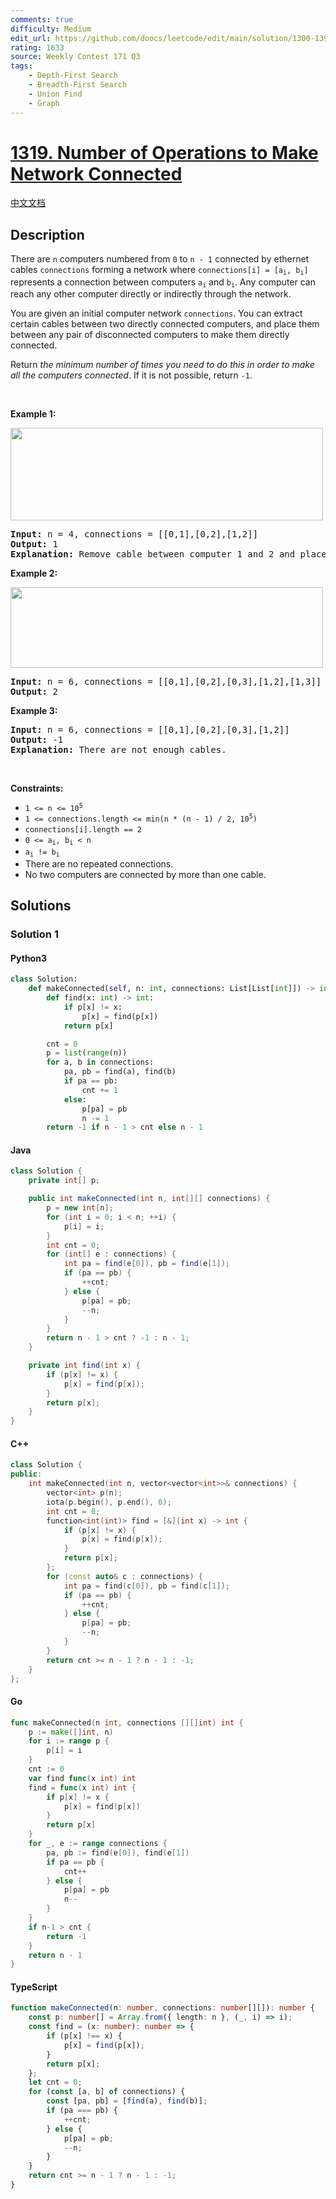 ```yaml
---
comments: true
difficulty: Medium
edit_url: https://github.com/doocs/leetcode/edit/main/solution/1300-1399/1319.Number%20of%20Operations%20to%20Make%20Network%20Connected/README_EN.md
rating: 1633
source: Weekly Contest 171 Q3
tags:
    - Depth-First Search
    - Breadth-First Search
    - Union Find
    - Graph
---
```


<!-- problem:start -->

# [1319. Number of Operations to Make Network Connected](https://leetcode.com/problems/number-of-operations-to-make-network-connected)

[中文文档](/solution/1300-1399/1319.Number%20of%20Operations%20to%20Make%20Network%20Connected/README.md)

## Description

<!-- description:start -->

<p>There are <code>n</code> computers numbered from <code>0</code> to <code>n - 1</code> connected by ethernet cables <code>connections</code> forming a network where <code>connections[i] = [a<sub>i</sub>, b<sub>i</sub>]</code> represents a connection between computers <code>a<sub>i</sub></code> and <code>b<sub>i</sub></code>. Any computer can reach any other computer directly or indirectly through the network.</p>

<p>You are given an initial computer network <code>connections</code>. You can extract certain cables between two directly connected computers, and place them between any pair of disconnected computers to make them directly connected.</p>

<p>Return <em>the minimum number of times you need to do this in order to make all the computers connected</em>. If it is not possible, return <code>-1</code>.</p>

<p>&nbsp;</p>
<p><strong class="example">Example 1:</strong></p>
<img alt="" src="https://fastly.jsdelivr.net/gh/doocs/leetcode@main/solution/1300-1399/1319.Number%20of%20Operations%20to%20Make%20Network%20Connected/images/sample_1_1677.png" style="width: 500px; height: 148px;" />
<pre>
<strong>Input:</strong> n = 4, connections = [[0,1],[0,2],[1,2]]
<strong>Output:</strong> 1
<strong>Explanation:</strong> Remove cable between computer 1 and 2 and place between computers 1 and 3.
</pre>

<p><strong class="example">Example 2:</strong></p>
<img alt="" src="https://fastly.jsdelivr.net/gh/doocs/leetcode@main/solution/1300-1399/1319.Number%20of%20Operations%20to%20Make%20Network%20Connected/images/sample_2_1677.png" style="width: 500px; height: 129px;" />
<pre>
<strong>Input:</strong> n = 6, connections = [[0,1],[0,2],[0,3],[1,2],[1,3]]
<strong>Output:</strong> 2
</pre>

<p><strong class="example">Example 3:</strong></p>

<pre>
<strong>Input:</strong> n = 6, connections = [[0,1],[0,2],[0,3],[1,2]]
<strong>Output:</strong> -1
<strong>Explanation:</strong> There are not enough cables.
</pre>

<p>&nbsp;</p>
<p><strong>Constraints:</strong></p>

<ul>
	<li><code>1 &lt;= n &lt;= 10<sup>5</sup></code></li>
	<li><code>1 &lt;= connections.length &lt;= min(n * (n - 1) / 2, 10<sup>5</sup>)</code></li>
	<li><code>connections[i].length == 2</code></li>
	<li><code>0 &lt;= a<sub>i</sub>, b<sub>i</sub> &lt; n</code></li>
	<li><code>a<sub>i</sub> != b<sub>i</sub></code></li>
	<li>There are no repeated connections.</li>
	<li>No two computers are connected by more than one cable.</li>
</ul>

<!-- description:end -->

## Solutions

<!-- solution:start -->

### Solution 1

<!-- tabs:start -->

#### Python3

```python
class Solution:
    def makeConnected(self, n: int, connections: List[List[int]]) -> int:
        def find(x: int) -> int:
            if p[x] != x:
                p[x] = find(p[x])
            return p[x]

        cnt = 0
        p = list(range(n))
        for a, b in connections:
            pa, pb = find(a), find(b)
            if pa == pb:
                cnt += 1
            else:
                p[pa] = pb
                n -= 1
        return -1 if n - 1 > cnt else n - 1
```

#### Java

```java
class Solution {
    private int[] p;

    public int makeConnected(int n, int[][] connections) {
        p = new int[n];
        for (int i = 0; i < n; ++i) {
            p[i] = i;
        }
        int cnt = 0;
        for (int[] e : connections) {
            int pa = find(e[0]), pb = find(e[1]);
            if (pa == pb) {
                ++cnt;
            } else {
                p[pa] = pb;
                --n;
            }
        }
        return n - 1 > cnt ? -1 : n - 1;
    }

    private int find(int x) {
        if (p[x] != x) {
            p[x] = find(p[x]);
        }
        return p[x];
    }
}
```

#### C++

```cpp
class Solution {
public:
    int makeConnected(int n, vector<vector<int>>& connections) {
        vector<int> p(n);
        iota(p.begin(), p.end(), 0);
        int cnt = 0;
        function<int(int)> find = [&](int x) -> int {
            if (p[x] != x) {
                p[x] = find(p[x]);
            }
            return p[x];
        };
        for (const auto& c : connections) {
            int pa = find(c[0]), pb = find(c[1]);
            if (pa == pb) {
                ++cnt;
            } else {
                p[pa] = pb;
                --n;
            }
        }
        return cnt >= n - 1 ? n - 1 : -1;
    }
};
```

#### Go

```go
func makeConnected(n int, connections [][]int) int {
	p := make([]int, n)
	for i := range p {
		p[i] = i
	}
	cnt := 0
	var find func(x int) int
	find = func(x int) int {
		if p[x] != x {
			p[x] = find(p[x])
		}
		return p[x]
	}
	for _, e := range connections {
		pa, pb := find(e[0]), find(e[1])
		if pa == pb {
			cnt++
		} else {
			p[pa] = pb
			n--
		}
	}
	if n-1 > cnt {
		return -1
	}
	return n - 1
}
```

#### TypeScript

```ts
function makeConnected(n: number, connections: number[][]): number {
    const p: number[] = Array.from({ length: n }, (_, i) => i);
    const find = (x: number): number => {
        if (p[x] !== x) {
            p[x] = find(p[x]);
        }
        return p[x];
    };
    let cnt = 0;
    for (const [a, b] of connections) {
        const [pa, pb] = [find(a), find(b)];
        if (pa === pb) {
            ++cnt;
        } else {
            p[pa] = pb;
            --n;
        }
    }
    return cnt >= n - 1 ? n - 1 : -1;
}
```

<!-- tabs:end -->

<!-- solution:end -->

<!-- problem:end -->
